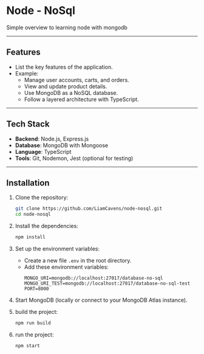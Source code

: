# Node - NoSql

Simple overview to learning node with mongodb

---

## Features

- List the key features of the application.
- Example:
  - Manage user accounts, carts, and orders.
  - View and update product details.
  - Use MongoDB as a NoSQL database.
  - Follow a layered architecture with TypeScript.

---

## Tech Stack

- **Backend**: Node.js, Express.js
- **Database**: MongoDB with Mongoose
- **Language**: TypeScript
- **Tools**: Git, Nodemon, Jest (optional for testing)

---

## Installation

1. Clone the repository:
   ```bash
   git clone https://github.com/LiamCavens/node-nosql.git
   cd node-nosql
    ```
2. Install the dependencies:
    ```bash
    npm install
    ```

3. Set up the environment variables:
    - Create a new file `.env` in the root directory.
    - Add these environment variables:
      ```env
      MONGO_URI=mongodb://localhost:27017/database-no-sql
      MONGO_URI_TEST=mongodb://localhost:27017/database-no-sql-test
      PORT=8000
      ```

4. Start MongoDB (locally or connect to your MongoDB Atlas instance).

5. build the project:
    ```bash
    npm run build
    ```

6. run the project:
    ```bash
    npm start
    ```

